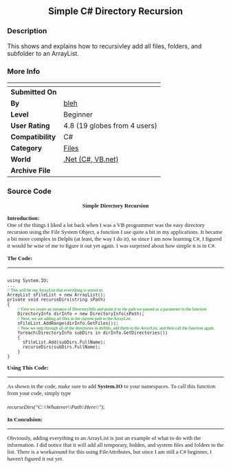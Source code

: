 ﻿<div align="center">

## Simple C\# Directory Recursion


</div>

### Description

This shows and explains how to recursivley add all files, folders, and subfolder to an ArrayList.
 
### More Info
 


<span>             |<span>
---                |---
**Submitted On**   |
**By**             |[bleh](https://github.com/Planet-Source-Code/PSCIndex/blob/master/ByAuthor/bleh.md)
**Level**          |Beginner
**User Rating**    |4.8 (19 globes from 4 users)
**Compatibility**  |C\#
**Category**       |[Files](https://github.com/Planet-Source-Code/PSCIndex/blob/master/ByCategory/files__10-2.md)
**World**          |[\.Net \(C\#, VB\.net\)](https://github.com/Planet-Source-Code/PSCIndex/blob/master/ByWorld/net-c-vb-net.md)
**Archive File**   |[](https://github.com/Planet-Source-Code/bleh-simple-c-directory-recursion__10-283/archive/master.zip)





### Source Code

<font face="Verdana" size="2">
<div align="center"><b>Simple Directory Recursion</b></div>
<p><b>Introduction:</b><br>One of the things I liked a lot back when I was a VB programmer was the easy directory recursion using the File System Object, a function I use quite a bit in my applications. It became a bit more complex in Delphi (at least, the way I do it), so since I am now learning C#, I figured it would be wise of me to figure it out yet again. I was surprised about how simple it is
in C#.</p>
<b>The Code:</b><hr size="1" color="#000000" width="100%">
<pre><font size="2">
using System.IO;
...
<font face="verdana" size="1" color="green">// This will be our ArrayList that everything is stored in.</font>
ArrayList sFileList = new ArrayList();
private void recurseDirs(string sPath)
{
	<font face="Verdana" size="1" color="#008000">// First we create an instance of DirectoryInfo and point it to the path we passed as a parameter to the function</font>
	DirectoryInfo dirInfo = new DirectoryInfo(sPath);
	<font face="verdana" size="1" color="green">// Next, we are adding all files in the current path to the ArrayList.</font>
	sFileList.AddRange(dirInfo.GetFiles());
	<font face="verdana" size="1" color="green">// Now we step through all of the directories in dirInfo, add them to the ArrayList, and then call the function again.</font>
	foreach(DirectoryInfo subDirs in dirInfo.GetDirectories())
	{
	  sFileList.Add(subDirs.FullName);
	  recurseDirs(subDirs.FullName);
	}
}
</font></pre>
<p><b>Using This Code:</b><hr size="1" color="#000000" width="100%">
As shown in the code, make sure to add <b>System.IO</b> to your namespaces. To call this function from your code, simply type <br><br> <i>recurseDirs("C:\\Whatever\\Path\\Here\\");</i></p>
<p><b>In Conculsion:</b><hr size="1" color="#000000" width="100%">
Obviously, adding everything to an ArrayList is just an example of what to do with the information. I did notice that it will add all temporary, hidden, and system files and folders to the list. There is a workaround for this using FileAttributes, but since I am still a C# beginner, I haven't figured it out yet.
</font>

